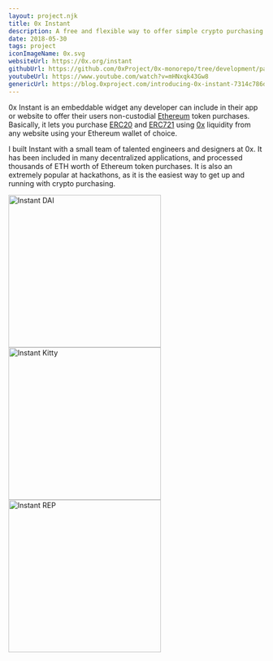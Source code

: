 ```yaml
---
layout: project.njk
title: 0x Instant
description: A free and flexible way to offer simple crypto purchasing in any app or website
date: 2018-05-30
tags: project
iconImageName: 0x.svg
websiteUrl: https://0x.org/instant
githubUrl: https://github.com/0xProject/0x-monorepo/tree/development/packages/instant
youtubeUrl: https://www.youtube.com/watch?v=mHNxqk43Gw8
genericUrl: https://blog.0xproject.com/introducing-0x-instant-7314c786d743
---
```


0x Instant is an embeddable widget any developer can include in their app or website to offer their users non-custodial [Ethereum](https://ethereum.org/) token purchases. Basically, it lets you purchase [ERC20](https://cointelegraph.com/explained/erc-20-tokens-explained) and [ERC721](http://erc721.org/) using [0x](https://0x.org/) liquidity from any website using your Ethereum wallet of choice.

I built Instant with a small team of talented engineers and designers at 0x. It has been included in many decentralized applications, and processed thousands of ETH worth of Ethereum token purchases. It is also an extremely popular at hackathons, as it is the easiest way to get up and running with crypto purchasing.

<div class="flex justify-center flex-wrap items-center full-width space-x-2">
  <img src="/assets/img/instant-dai.png" alt="Instant DAI" class="my-4"width="300px">
  <img src="/assets/img/instant-kitty.png" alt="Instant Kitty" class="my-4"width="300px">
  <img src="/assets/img/instant-rep.png" alt="Instant REP" class="my-4" width="300px"/>
</div>
